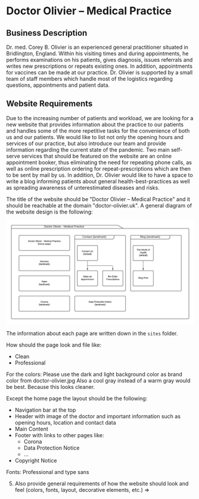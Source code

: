 # Doctor Olivier &ndash; Medical Practice

## Business Description

Dr. med. Corey B. Olivier is an experienced general practitioner situated in Bridlington, England. Within his visiting times and during appointments, he performs examinations on his patients, gives diagnosis, issues referrals and writes new prescriptions or repeats existing ones. In addition, appointments for vaccines can be made at our practice. Dr. Olivier is supported by a small team of staff members which handle most of the logistics regarding questions, appointments and patient data. 

## Website Requirements

Due to the increasing number of patients and workload, we are looking for a new website that provides information about the practice to our patients and handles some of the more repetitive tasks for the convenience of both us and our patients. We would like to list not only the opening hours and services of our practice, but also introduce our team and provide information regarding the current state of the pandemic. Two main self-serve services that should be featured on the website are an online appointment booker, thus eliminating the need for repeating phone calls, as well as online prescription ordering for repeat-prescriptions which are then to be sent by mail by us. In addition, Dr. Olivier would like to have a space to write a blog informing patients about general health-best-practices as well as spreading awareness of unterestimated diseases and risks.

The title of the website should be "Doctor Olivier &ndash; Medical Practice" and it should be reachable at the domain "doctor-olivier.uk". A general diagram of the website design is the following:



<!-- TODO: Fabian -->
![Website Design Diagram](Website-Design-Diagram.jpeg)

The information about each page are written down in the `sites` folder.



<!-- TODO: Fabian -->
How should the page look and file like:
- Clean
- Professional

For the colors: Please use the dark and light background color as brand color from doctor-olivier.jpg
Also a cool gray instead of a warm gray would be best. Because this looks cleaner.

Except the home page the layout should be the following:
- Navigation bar at the top
- Header with image of the doctor and important information such as opening hours, location and contact data
- Main Content
- Footer with links to other pages like:
    - Corona
    - Data Protection Notice
    - ...
- Copyright Notice

Fonts:
Professional and type sans


5. Also provide general requirements of how the website should look and feel (colors, fonts, layout, decorative elements, etc.)
=> 
